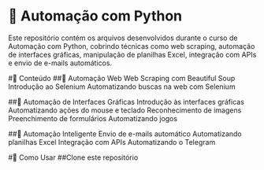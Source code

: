 
# 📌 Automação com Python
Este repositório contém os arquivos desenvolvidos durante o curso de Automação com Python, cobrindo técnicas como web scraping, automação de interfaces gráficas, manipulação de planilhas Excel, integração com APIs e envio de e-mails automáticos.

#📂 Conteúdo
##🔹 Automação Web
Web Scraping com Beautiful Soup
Introdução ao Selenium
Automatizando buscas na web com Selenium

##🔹 Automação de Interfaces Gráficas
Introdução às interfaces gráficas
Automatizando ações do mouse e teclado
Reconhecimento de imagens
Preenchimento de formulários
Automatizando jogos

##🔹 Automação Inteligente
Envio de e-mails automático
Automatizando planilhas Excel
Integração com APIs
Automatizando o Telegram

#🚀 Como Usar
##Clone este repositório
